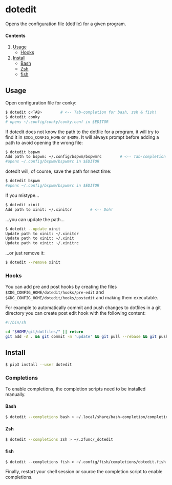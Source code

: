 # dotedit
Opens the configuration file (dotfile) for a given program. 

#### Contents
1. [Usage](#usage)
   * [Hooks](#hooks)
2. [Install](#install)
    * [Bash](#bash)
    * [Zsh](#zsh)
    * [fish](#fish)

## Usage

Open configuration file for conky:

```bash
$ dotedit c<TAB>        # <-- Tab-completion for bash, zsh & fish!
$ dotedit conky
# opens ~/.config/conky/conky.conf in $EDITOR
```

If dotedit does not know the path to the dotfile for a program, it will try to find it in `$XDG_CONFIG_HOME` or `$HOME`. It will always prompt before adding a path to avoid opening the wrong file:

```bash
$ dotedit bspwm
Add path to bspwm: ~/.config/bspwm/bspwmrc        # <-- Tab-completion works here too!
#opens ~/.config/bspwm/bspwmrc in $EDITOR
```

dotedit will, of course, save the path for next time:

```bash
$ dotedit bspwm
#opens ~/.config/bspwm/bspwmrc in $EDITOR
```

If you mistype...

```bash
$ dotedit xinit
Add path to xinit: ~/.xinitcr        # <-- Doh!
```

...you can update the path...

```bash
$ dotedit --update xinit
Update path to xinit: ~/.xinitcr
Update path to xinit: ~/.xinit
Update path to xinit: ~/.xinitrc
```

...or just remove it:

```bash
$ dotedit --remove xinit
```

### Hooks
You can add pre and post hooks by creating the files
`$XDG_CONFIG_HOME/dotedit/hooks/pre-edit` and 
`$XDG_CONFIG_HOME/dotedit/hooks/postedit` and making them executable.

For example to automatically commit and push changes to dotfiles in a git
directory you can create post edit hook with the following content:

```bash
#!/bin/sh

cd "$HOME/git/dotfiles/" || return
git add -A . && git commit -m 'update' && git pull --rebase && git push
```

## Install

```bash
$ pip3 install --user dotedit
```

### Completions
To enable completions, the completion scripts need to be installed manually. 

#### Bash
```bash
$ dotedit --completions bash > ~/.local/share/bash-completion/completions/dotedit
```

#### Zsh

```zsh
$ dotedit --completions zsh > ~/.zfunc/_dotedit
```

#### fish

```fish
$ dotedit --completions fish > ~/.config/fish/completions/dotedit.fish
```

Finally, restart your shell session or source the completion script to enable completions.
